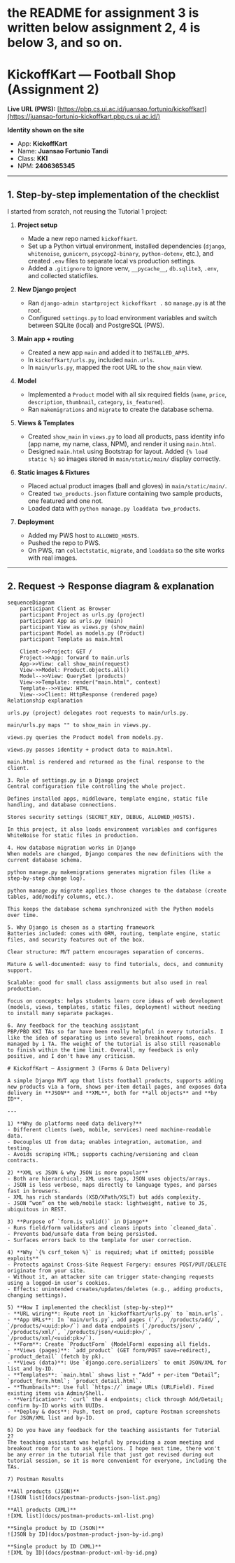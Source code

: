 # the README for assignment 3 is written below assignment 2, 4 is below 3, and so on.

# KickoffKart — Football Shop (Assignment 2)

**Live URL (PWS):** [https://pbp.cs.ui.ac.id/juansao.fortunio/kickoffkart](https://juansao-fortunio-kickoffkart.pbp.cs.ui.ac.id/)

**Identity shown on the site**
- App: **KickoffKart**
- Name: **Juansao Fortunio Tandi**
- Class: **KKI**
- NPM: **2406365345**

---

## 1. Step-by-step implementation of the checklist
I started from scratch, not reusing the Tutorial 1 project:  

1. **Project setup**  
   - Made a new repo named `kickoffkart`.  
   - Set up a Python virtual environment, installed dependencies (`django`, `whitenoise`, `gunicorn`, `psycopg2-binary`, `python-dotenv`, etc.), and created `.env` files to separate local vs production settings.  
   - Added a `.gitignore` to ignore venv, `__pycache__`, `db.sqlite3`, `.env`, and collected staticfiles.  

2. **New Django project**  
   - Ran `django-admin startproject kickoffkart .` so `manage.py` is at the root.  
   - Configured `settings.py` to load environment variables and switch between SQLite (local) and PostgreSQL (PWS).  

3. **Main app + routing**  
   - Created a new app `main` and added it to `INSTALLED_APPS`.  
   - In `kickoffkart/urls.py`, included `main.urls`.  
   - In `main/urls.py`, mapped the root URL to the `show_main` view.  

4. **Model**  
   - Implemented a `Product` model with all six required fields (`name`, `price`, `description`, `thumbnail`, `category`, `is_featured`).  
   - Ran `makemigrations` and `migrate` to create the database schema.  

5. **Views & Templates**  
   - Created `show_main` in `views.py` to load all products, pass identity info (app name, my name, class, NPM), and render it using `main.html`.  
   - Designed `main.html` using Bootstrap for layout. Added `{% load static %}` so images stored in `main/static/main/` display correctly.  

6. **Static images & Fixtures**  
   - Placed actual product images (ball and gloves) in `main/static/main/`.  
   - Created `two_products.json` fixture containing two sample products, one featured and one not.  
   - Loaded data with `python manage.py loaddata two_products`.  

7. **Deployment**  
   - Added my PWS host to `ALLOWED_HOSTS`.  
   - Pushed the repo to PWS.  
   - On PWS, ran `collectstatic`, `migrate`, and `loaddata` so the site works with real images.  

---

## 2. Request → Response diagram & explanation

```mermaid
sequenceDiagram
    participant Client as Browser
    participant Project as urls.py (project)
    participant App as urls.py (main)
    participant View as views.py (show_main)
    participant Model as models.py (Product)
    participant Template as main.html

    Client->>Project: GET /
    Project->>App: forward to main.urls
    App->>View: call show_main(request)
    View->>Model: Product.objects.all()
    Model-->>View: QuerySet (products)
    View->>Template: render("main.html", context)
    Template-->>View: HTML
    View-->>Client: HttpResponse (rendered page)
Relationship explanation

urls.py (project) delegates root requests to main/urls.py.

main/urls.py maps "" to show_main in views.py.

views.py queries the Product model from models.py.

views.py passes identity + product data to main.html.

main.html is rendered and returned as the final response to the client.

3. Role of settings.py in a Django project
Central configuration file controlling the whole project.

Defines installed apps, middleware, template engine, static file handling, and database connections.

Stores security settings (SECRET_KEY, DEBUG, ALLOWED_HOSTS).

In this project, it also loads environment variables and configures WhiteNoise for static files in production.

4. How database migration works in Django
When models are changed, Django compares the new definitions with the current database schema.

python manage.py makemigrations generates migration files (like a step-by-step change log).

python manage.py migrate applies those changes to the database (create tables, add/modify columns, etc.).

This keeps the database schema synchronized with the Python models over time.

5. Why Django is chosen as a starting framework
Batteries included: comes with ORM, routing, template engine, static files, and security features out of the box.

Clear structure: MVT pattern encourages separation of concerns.

Mature & well-documented: easy to find tutorials, docs, and community support.

Scalable: good for small class assignments but also used in real production.

Focus on concepts: helps students learn core ideas of web development (models, views, templates, static files, deployment) without needing to install many separate packages.

6. Any feedback for the teaching assistant
PBP/PBD KKI TAs so far have been really helpful in every tutorials. I like the idea of separating us into several breakhout rooms, each managed by 1 TA. The weight of the tutorial is also still reasonable to finish within the time limit. Overall, my feedback is only positive, and I don't have any criticism.

# KickoffKart — Assignment 3 (Forms & Data Delivery)

A simple Django MVT app that lists football products, supports adding new products via a form, shows per-item detail pages, and exposes data delivery in **JSON** and **XML**, both for **all objects** and **by ID**.

---

1) **Why do platforms need data delivery?**  
- Different clients (web, mobile, services) need machine-readable data.  
- Decouples UI from data; enables integration, automation, and testing.  
- Avoids scraping HTML; supports caching/versioning and clean contracts.

2) **XML vs JSON & why JSON is more popular**  
- Both are hierarchical; XML uses tags, JSON uses objects/arrays.  
- JSON is less verbose, maps directly to language types, and parses fast in browsers.  
- XML has rich standards (XSD/XPath/XSLT) but adds complexity.  
- JSON “won” on the web/mobile stack: lightweight, native to JS, ubiquitous in REST.

3) **Purpose of `form.is_valid()` in Django**  
- Runs field/form validators and cleans inputs into `cleaned_data`.  
- Prevents bad/unsafe data from being persisted.  
- Surfaces errors back to the template for user correction.

4) **Why `{% csrf_token %}` is required; what if omitted; possible exploits**  
- Protects against Cross-Site Request Forgery: ensures POST/PUT/DELETE originate from your site.  
- Without it, an attacker site can trigger state-changing requests using a logged-in user’s cookies.  
- Effects: unintended creates/updates/deletes (e.g., adding products, changing settings).

5) **How I implemented the checklist (step-by-step)**  
- **URL wiring**: Route root in `kickoffkart/urls.py` to `main.urls`.  
- **App URLs**: In `main/urls.py`, add pages (`/`, `/products/add/`, `/products/<uuid:pk>/`) and data endpoints (`/products/json/`, `/products/xml/`, `/products/json/<uuid:pk>/`, `/products/xml/<uuid:pk>/`).  
- **Form**: Create `ProductForm` (ModelForm) exposing all fields.  
- **Views (pages)**: `add_product` (GET form/POST save→redirect), `product_detail` (fetch by pk).  
- **Views (data)**: Use `django.core.serializers` to emit JSON/XML for list and by-ID.  
- **Templates**: `main.html` shows list + “Add” + per-item “Detail”; `product_form.html`; `product_detail.html`.  
- **Thumbnails**: Use full `https://` image URLs (URLField). Fixed existing items via Admin/Shell.  
- **Verification**: `curl` the 4 endpoints; click through Add/Detail; confirm by-ID works with UUIDs.  
- **Deploy & docs**: Push, test on prod, capture Postman screenshots for JSON/XML list and by-ID.

6) Do you have any feedback for the teaching assistants for Tutorial 2?
The teaching assistant was helpful by providing a zoom meeting and breakout room for us to ask questions. I hope next time, there won't be any error in the tutorial file that just got revised during out tutorial session, so it is more convenient for everyone, including the TAs.

7) Postman Results

**All products (JSON)**  
![JSON list](docs/postman-products-json-list.png)

**All products (XML)**  
![XML list](docs/postman-products-xml-list.png)

**Single product by ID (JSON)**  
![JSON by ID](docs/postman-product-json-by-id.png)

**Single product by ID (XML)**  
![XML by ID](docs/postman-product-xml-by-id.png)
